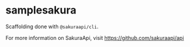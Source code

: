 # samplesakura
Scaffolding done with `@sakuraapi/cli`.

For more information on SakuraApi, visit https://github.com/sakuraapi/api
